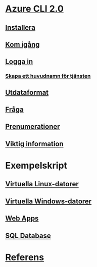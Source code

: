 # [Azure CLI 2.0](overview.md)
## [Installera](install-azure-cli.md)
## [Kom igång](get-started-with-azure-cli.md)
## [Logga in](authenticate-azure-cli.md)
### [Skapa ett huvudnamn för tjänsten](create-an-azure-service-principal-azure-cli.md)
## [Utdataformat](format-output-azure-cli.md)
## [Fråga](query-azure-cli.md)
## [Prenumerationer](manage-azure-subscriptions-azure-cli.md)
## [Viktig information](release-notes-azure-cli.md)
# Exempelskript
## [Virtuella Linux-datorer](/azure/virtual-machines/linux/cli-samples?toc=%2fcli%2fazure%2ftoc.json&bc=%2fcli%2fazure%2fbreadcrumb%2ftoc.json)
## [Virtuella Windows-datorer](/azure/virtual-machines/windows/cli-samples?toc=%2fcli%2fazure%2ftoc.json&bc=%2fcli%2fazure%2fbreadcrumb%2ftoc.json)
## [Web Apps](/azure/app-service-web/app-service-cli-samples?toc=%2fcli%2fazure%2ftoc.json&bc=%2fcli%2fazure%2fbreadcrumb%2ftoc.json)
## [SQL Database](/azure/sql-database/sql-database-cli-samples?toc=%2fcli%2fazure%2ftoc.json&bc=%2fcli%2fazure%2fbreadcrumb%2ftoc.json)
# [Referens](../docs-ref-autogen/refTOC.md)
